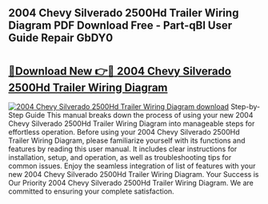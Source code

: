 ## 2004 Chevy Silverado 2500Hd Trailer Wiring Diagram PDF Download Free - Part-qBl User Guide Repair GbDY0

# <h2><a href="http://dfurz9.blite.top/?on=2004+Chevy+Silverado+2500Hd+Trailer+Wiring+Diagram">🔗Download New 👉🔴 2004 Chevy Silverado 2500Hd Trailer Wiring Diagram</a></h2>

[![2004 Chevy Silverado 2500Hd Trailer Wiring Diagram download](https://i.imgur.com/lujVjoI.png)](http://dfurz9.blite.top/?on=2004+Chevy+Silverado+2500Hd+Trailer+Wiring+Diagram)
Step-by-Step Guide This manual breaks down the process of using your new 2004 Chevy Silverado 2500Hd Trailer Wiring Diagram into manageable steps for effortless operation. Before using your 2004 Chevy Silverado 2500Hd Trailer Wiring Diagram, please familiarize yourself with its functions and features by reading this user manual. It includes clear instructions for installation, setup, and operation, as well as troubleshooting tips for common issues. Enjoy the seamless integration of list of features with your new 2004 Chevy Silverado 2500Hd Trailer Wiring Diagram. Your Success is Our Priority 2004 Chevy Silverado 2500Hd Trailer Wiring Diagram. We are committed to ensuring your complete satisfaction.
